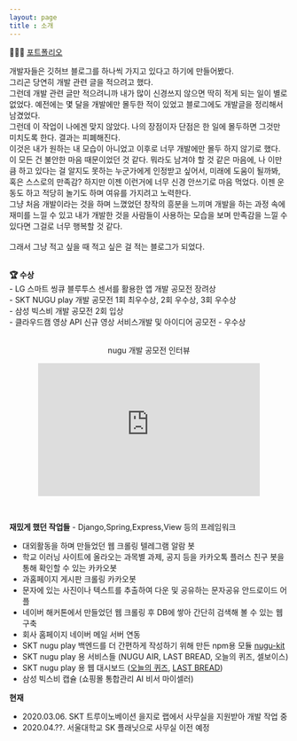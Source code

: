 ```yaml
---
layout: page
title : 소개
---
```

🙋🏻‍♂️ <a href='https://www.notion.so/66790b1135c942ca80820c594351c3f4'>포트폴리오</a><br>
<p class="message">
개발자들은 깃허브 블로그를 하나씩 가지고 있다고 하기에 만들어봤다. <br>
그리곤 당연히 개발 관련 글을 적으려고 했다.<br>
그런데 개발 관련 글만 적으려니까 내가 많이 신경쓰지 않으면 딱히 적게 되는 일이 별로 없었다. 예전에는 몇 달을 개발에만 몰두한 적이 있었고 블로그에도 개발글을 정리해서 남겼었다. <br>
그런데 이 작업이 나에겐 맞지 않았다. 나의 장점이자 단점은 한 일에 몰두하면 그것만 미치도록 한다. 결과는 피폐해진다. <br> 
이것은 내가 원하는 내 모습이 아니었고 이후로 너무 개발에만 몰두 하지 않기로 했다. 이 모든 건 불안한 마음 때문이었던 것 같다. 뭐라도 남겨야 할 것 같은 마음에, 나 이만큼 하고 있다는 걸 알지도 못하는 누군가에게 인정받고 싶어서, 미래에 도움이 될까봐, 혹은 스스로의 만족감? 하지만 이젠 이런거에 너무 신경 안쓰기로 마음 먹었다. 이젠 운동도 하고 적당히 놀기도 하며 여유를 가지려고 노력한다.<br> 
그냥 처음 개발이라는 것을 하며 느꼈었던 창작의 흥분을 느끼며 개발을 하는 과정 속에 재미를 느낄 수 있고 내가 개발한 것을 사람들이 사용하는 모습을 보며 만족감을 느낄 수 있다면 그걸로 너무 행복할 것 같다.<br><br>
그래서 그냥 적고 싶을 때 적고 싶은 걸 적는 블로그가 되었다.
</p>
<br>
<b>🏆 수상</b></br>
- LG 스마트 씽큐 블루투스 센서를 활용한 앱 개발 공모전 장려상 <br>
- SKT NUGU play 개발 공모전 1회 최우수상, 2회 우수상, 3회 우수상<br>
- 삼성 빅스비 개발 공모전 2회 입상<br>
- 클라우드캠 영상 API 신규 영상 서비스개발 및 아이디어 공모전 - 우수상<br><br>
<p align="middle">nugu 개발 공모전 인터뷰</p>
<p align="middle">
<iframe width="400" height="240" src="https://www.youtube.com/embed/BJPQihWuj9E" frameborder="0" allow="accelerometer; autoplay; encrypted-media; gyroscope; picture-in-picture" allowfullscreen></iframe></p><br>

<b>재밌게 했던 작업들</b> - Django,Spring,Express,View 등의 프레임워크<br>
- 대외활동을 하며 만들었던 웹 크롤링 텔레그램 알람 봇<br>
- 학교 이러닝 사이트에 올라오는 과목별 과제, 공지 등을 카카오톡 플러스 친구 봇을 통해 확인할 수 있는 카카오봇<br>
- 과홈페이지 게시판 크롤링 카카오봇<br>
- 문자에 있는 사진이나 텍스트를 추출하여 다운 및 공유하는 문자공유 안드로이드 어플<br>
- 네이버 해커톤에서 만들었던 웹 크롤링 후 DB에 쌓아 간단히 검색해 볼 수 있는 웹 구축<br>
- 회사 홈페이지 네이버 메일 서버 연동<br>
- SKT nugu play 백엔드를 더 간편하게 작성하기 위해 만든 npm용 모듈 <a href='https://www.npmjs.com/package/nugu-kit'>nugu-kit</a><br>
- SKT nugu play 용 서비스들 (NUGU AIR, LAST BREAD, 오늘의 퀴즈, 셀보이스)<br>
- SKT nugu play 용 웹 대시보드 (<a href='https://www.revoice.kr/app/dashboard#/todayquiz'>오늘의 퀴즈</a>, <a href='https://www.revoice.kr/app/dashboard#/lastbread'>LAST BREAD</a>)<br>
- 삼성 빅스비 캡슐 (쇼핑몰 통합관리 AI 비서 마이셀러)

<b>현재</b><br>
- 2020.03.06. SKT 트루이노베이션 을지로 랩에서 사무실을 지원받아 개발 작업 중
- 2020.04.??. 서울대학교 SK 플래닛으로 사무실 이전 예정

